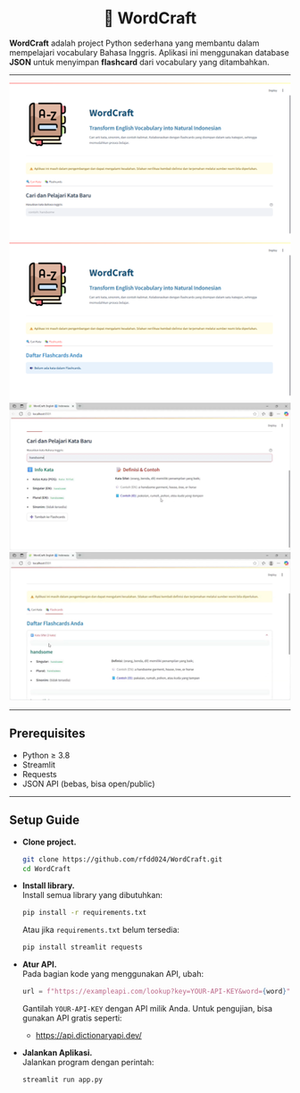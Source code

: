 <h1 align="center">🧩 WordCraft</h1>

**WordCraft** adalah project Python sederhana yang membantu dalam mempelajari vocabulary Bahasa Inggris. Aplikasi ini menggunakan database **JSON** untuk menyimpan **flashcard** dari vocabulary yang ditambahkan.

---

![Demo Aplikasi WordCraft](images/images1.png)
![Demo Aplikasi WordCraft](images/images2.png)
![Demo Aplikasi WordCraft](images/images3.png)
![Demo Aplikasi WordCraft](images/images4.png)

---

## Prerequisites

- Python ≥ 3.8
- Streamlit
- Requests
- JSON API (bebas, bisa open/public)

---

## Setup Guide

- **Clone project.**  
  ```bash
  git clone https://github.com/rfdd024/WordCraft.git
  cd WordCraft
  ```

- **Install library.**  
  Install semua library yang dibutuhkan:
  ```bash
  pip install -r requirements.txt
  ```
  Atau jika `requirements.txt` belum tersedia:
  ```bash
  pip install streamlit requests
  ```

- **Atur API.**  
  Pada bagian kode yang menggunakan API, ubah:
  ```python
  url = f"https://exampleapi.com/lookup?key=YOUR-API-KEY&word={word}"
  ```
  Gantilah `YOUR-API-KEY` dengan API milik Anda. Untuk pengujian, bisa gunakan API gratis seperti:
  - https://api.dictionaryapi.dev/

- **Jalankan Aplikasi.**  
  Jalankan program dengan perintah:
  ```bash
  streamlit run app.py
  ```
